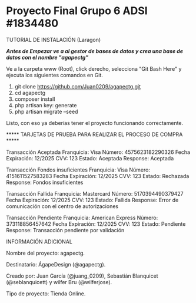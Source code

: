 # Proyecto Final Grupo 6 ADSI #1834480

TUTORIAL DE INSTALACIÓN (Laragon)

***Antes de Empezar ve a al gestor de bases de datos y crea una base de datos con el nombre "agapectg"***

Ve a la carpeta www (Root), click derecho, selecciona "Git Bash Here" y ejecuta los siguientes comandos en Git.
1. git clone https://github.com/Juan0209/agapectg.git
2. cd agapectg
3. composer install
4. php artisan key: generate
5. php artisan migrate –seed

Listo, con eso ya deberías tener el proyecto funcionando correctamente.


***** TARJETAS DE PRUEBA PARA REALIZAR EL PROCESO DE COMPRA *****

Transacción Aceptada
Franquicia: Visa
Número: 4575623182290326
Fecha Expiración: 12/2025
CVV: 123
Estado: Aceptada
Response: Aceptada

Transacción Fondos insuficientes
Franquicia: Visa
Número: 4151611527583283
Fecha Expiración: 12/2025
CVV: 123
Estado: Rechazada
Response: Fondos insuficientes

Transacción Fallida
Franquicia: Mastercard
Número: 5170394490379427
Fecha Expiración: 12/2025
CVV: 123
Estado: Fallida
Response: Error de comunicación con el centro de autorizaciones

Transacción Pendiente
Franquicia: American Express
Número: 373118856457642
Fecha Expiración: 12/2025
CVV: 123
Estado: Pendiente
Response: Transacción pendiente por validación


INFORMACIÓN ADICIONAL

Nombre del proyecto: agapectg.

Destinatario: ÁgapeDesign (@agapectg).

Creado por: Juan García (@juang_0209), Sebastián Blanquicet (@seblanquicett) y wilfer Bru (@wilferjose).

Tipo de proyecto: Tienda Online.
